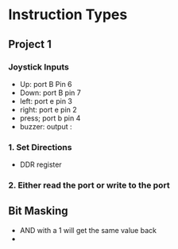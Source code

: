 # Instruction Types
## Project 1
### Joystick Inputs
- Up: port B Pin 6
- Down: port B pin 7
- left: port e pin 3
- right: port e pin 2
- press; port b pin 4
- buzzer: output : 
### 1. Set Directions
- DDR register
### 2. Either read the port or write to the port
## Bit Masking
- AND with a 1 will get the same value back
- 